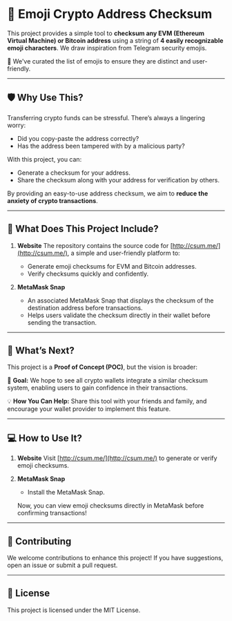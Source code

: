 # 🔑 Emoji Crypto Address Checksum

This project provides a simple tool to **checksum any EVM (Ethereum Virtual Machine) or Bitcoin address** using a string of **4 easily recognizable emoji characters**.
We draw inspiration from Telegram security emojis.

🎨 We've curated the list of emojis to ensure they are distinct and user-friendly.

---

## 🛡️ Why Use This?

Transferring crypto funds can be stressful.
There’s always a lingering worry:
- Did you copy-paste the address correctly?
- Has the address been tampered with by a malicious party?

With this project, you can:
- Generate a checksum for your address.
- Share the checksum along with your address for verification by others.

By providing an easy-to-use address checksum, we aim to **reduce the anxiety of crypto transactions**.

---

## 🚀 What Does This Project Include?

1. **Website**
   The repository contains the source code for [http://csum.me/](http://csum.me/), a simple and user-friendly platform to:
   - Generate emoji checksums for EVM and Bitcoin addresses.
   - Verify checksums quickly and confidently.

2. **MetaMask Snap**
   - An associated MetaMask Snap that displays the checksum of the destination address before transactions.
   - Helps users validate the checksum directly in their wallet before sending the transaction.

---

## 🌟 What’s Next?

This project is a **Proof of Concept (POC)**, but the vision is broader:

🔮 **Goal:** We hope to see all crypto wallets integrate a similar checksum system, enabling users to gain confidence in their transactions.

💡 **How You Can Help:** Share this tool with your friends and family, and encourage your wallet provider to implement this feature.

---

## 💻 How to Use It?

1. **Website**
   Visit [http://csum.me/](http://csum.me/) to generate or verify emoji checksums.

2. **MetaMask Snap**
   - Install the MetaMask Snap.

   Now, you can view emoji checksums directly in MetaMask before confirming transactions!

---

## 🤝 Contributing

We welcome contributions to enhance this project! If you have suggestions, open an issue or submit a pull request.

---

## 📜 License

This project is licensed under the MIT License.
